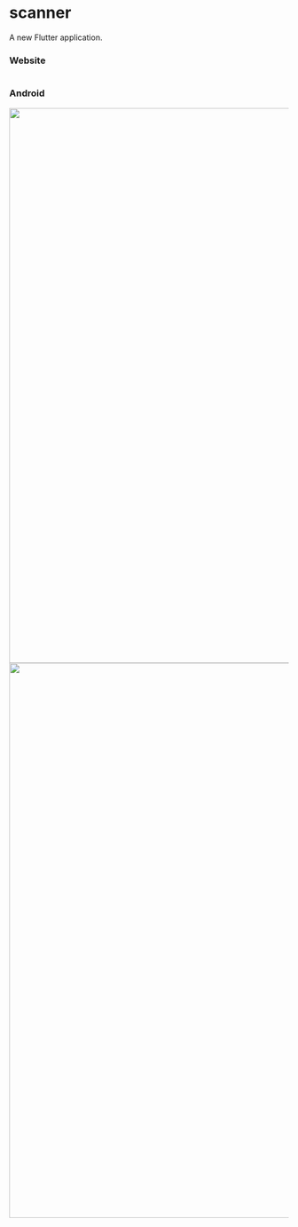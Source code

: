 # scanner

A new Flutter application.


### Website
![]()

### Android
<img src="" width="800" height="1000">
<img src="" width="800" height="1000">
